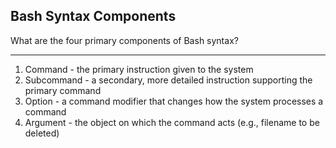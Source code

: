 ## Bash Syntax Components

What are the four primary components of Bash syntax?

---

1. Command - the primary instruction given to the system
2. Subcommand - a secondary, more detailed instruction supporting the primary command
3. Option - a command modifier that changes how the system processes a command
4. Argument - the object on which the command acts (e.g., filename to be deleted)

